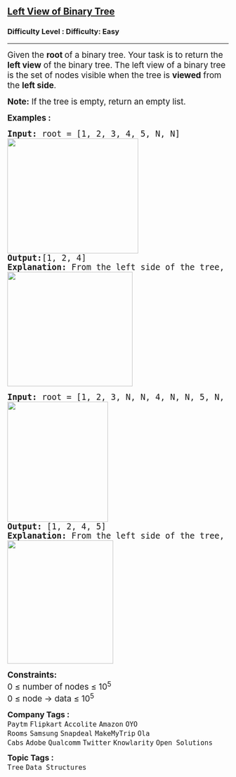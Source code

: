 <h2><a href="https://www.geeksforgeeks.org/problems/left-view-of-binary-tree/1?page=1&category=Java,Tree&difficulty=Easy&status=unsolved&sortBy=submissions">Left View of Binary Tree</a></h2><h3>Difficulty Level : Difficulty: Easy</h3><hr><div class="problems_problem_content__Xm_eO"><p><span style="font-size: 14pt;">Given the <strong>root </strong>of a binary tree. Your task is to return the <strong>left view</strong> of the binary tree. The left view of a binary tree is the set of nodes visible when the tree is <strong>viewed</strong> from the <strong>left side</strong>.</span></p>
<p><span style="font-size: 14pt;"><strong>Note:</strong> If the tree is empty, return an empty list.</span></p>
<p><span style="font-size: 14pt;"><strong>Examples :</strong></span></p>
<pre><span style="font-size: 14pt;"><strong>Input: </strong>root = [1, 2, 3, 4, 5, N, N]
<span style="font-family: -apple-system, BlinkMacSystemFont, 'Segoe UI', Roboto, Oxygen, Ubuntu, Cantarell, 'Open Sans', 'Helvetica Neue', sans-serif; white-space: normal;"><img src="https://media.geeksforgeeks.org/img-practice/prod/addEditProblem/876845/Web/Other/blobid0_1731456264.png" width="298" height="261"></span>
<strong>Output:</strong>[1, 2, 4]<strong><br></strong><strong>Explanation: </strong>From the left side of the tree, only the nodes 1, 2, and 4 are visible.<br><img src="https://media.geeksforgeeks.org/img-practice/prod/addEditProblem/876845/Web/Other/blobid1_1731456288.png" width="285" height="260"></span></pre>
<pre><span style="font-size: 14pt;"><strong>Input: </strong>root = [1, 2, 3, N, N, 4, N, N, 5, N, N]<strong><br></strong><strong><img src="https://media.geeksforgeeks.org/img-practice/prod/addEditProblem/876845/Web/Other/blobid2_1731456332.png" width="229" height="273"></strong>
<strong>Output: </strong>[1, 2, 4, 5]<br><strong>Explanation: </strong>From the left side of the tree, only the nodes 1, 2, 4, and 5 are visible.<strong><br><img src="https://media.geeksforgeeks.org/img-practice/prod/addEditProblem/876845/Web/Other/blobid3_1731456373.png" width="241" height="280"></strong></span></pre>
<p><span style="font-size: 14pt;"><strong>Constraints:</strong><br>0 ≤ number of nodes ≤ 10<sup>5</sup><br>0 ≤ node -&gt; data ≤ 10<sup>5</sup></span></p></div><p><span style=font-size:18px><strong>Company Tags : </strong><br><code>Paytm</code>&nbsp;<code>Flipkart</code>&nbsp;<code>Accolite</code>&nbsp;<code>Amazon</code>&nbsp;<code>OYO Rooms</code>&nbsp;<code>Samsung</code>&nbsp;<code>Snapdeal</code>&nbsp;<code>MakeMyTrip</code>&nbsp;<code>Ola Cabs</code>&nbsp;<code>Adobe</code>&nbsp;<code>Qualcomm</code>&nbsp;<code>Twitter</code>&nbsp;<code>Knowlarity</code>&nbsp;<code>Open Solutions</code>&nbsp;<br><p><span style=font-size:18px><strong>Topic Tags : </strong><br><code>Tree</code>&nbsp;<code>Data Structures</code>&nbsp;